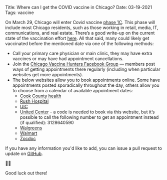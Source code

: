 Title: Where can I get the COVID vaccine in Chicago?
Date: 03-19-2021
Tags: vaccine

On March 29, Chicago will enter Covid vaccine [phase 1C](https://www.chicago.gov/city/en/sites/covid19-vaccine/home/vaccine-distribution-phases.html). This phase will include most Chicago residents, such as those working in retail, media, IT, communications, and real estate. There’s a good write-up on the current state of the vaccination effort [here](https://thetriibe.com/2021/03/most-chicagoans-will-be-eligible-for-vaccine-beginning-march-29-but-not-everyone-will-be-able-to-get-vaccinated-immediately/). All that said, many could likely get vaccinated before the mentioned date via one of the following methods:

- Call your primary care physician or main clinic, they may have extra vaccines or may have had appointment cancellations.
- Join the [Chicago Vaccine Hunters Facebook Group](https://www.facebook.com/groups/1864372350383607/) — members post ways of getting appointments there regularly (including when particular websites get more appointments).
- The below websites allow you to book appointments online. Some have appointments posted sporadically throughout the day, others allow you to choose from a calendar of available appointment dates:
	- [Cook County health](https://cookcountypublichealth.org/communicable-diseases/covid-19/covid-vaccine/)
	- [Rush Hospital](https://www.rush.edu/patients-visitors/covid-19-resources/covid-19-vaccines/schedule-covid-19-vaccination)
	- [UIC](https://hospital.uillinois.edu/primary-and-specialty-care/infectious-diseases/covid-19-coronavirus/vaccine)
	- [United Center](https://events.juvare.com/chicago/UCPOD/) - a code is needed to book via this website, but it’s possible to call the following number to get an appointment instead (if qualified): 3128640590
	- [Walgreens](https://www.walgreens.com/findcare/vaccination/covid-19)
	- [Walmart](https://www.walmart.com/cp/1228302)
	- [Zocdoc](https://www.zocdoc.com/vaccine)

If you have any information you'd like to add, you can issue a pull request to update on [GitHub](https://github.com/lorenanicole/chicago-covid-vaccine-311/).

🖖🏽

Good luck out there!

